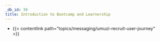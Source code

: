 ```yaml
---
_db_id: 39
title: Introduction to Bootcamp and Learnership
---
```


- {{< contentlink path="topics/messaging/umuzi-recruit-user-journey" >}}